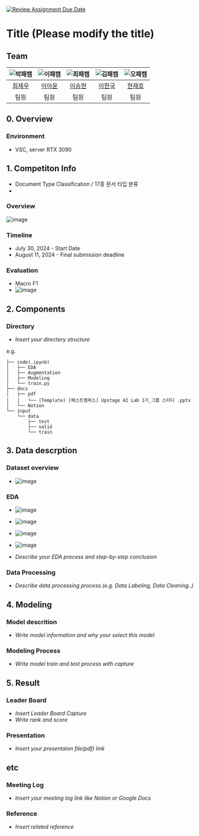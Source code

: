 [![Review Assignment Due Date](https://classroom.github.com/assets/deadline-readme-button-22041afd0340ce965d47ae6ef1cefeee28c7c493a6346c4f15d667ab976d596c.svg)](https://classroom.github.com/a/FVjNDCrt)
# Title (Please modify the title)
## Team

| ![박패캠](https://avatars.githubusercontent.com/u/156163982?v=4) | ![이패캠](https://avatars.githubusercontent.com/u/156163982?v=4) | ![최패캠](https://avatars.githubusercontent.com/u/156163982?v=4) | ![김패캠](https://avatars.githubusercontent.com/u/156163982?v=4) | ![오패캠](https://avatars.githubusercontent.com/u/156163982?v=4) |
| :--------------------------------------------------------------: | :--------------------------------------------------------------: | :--------------------------------------------------------------: | :--------------------------------------------------------------: | :--------------------------------------------------------------: |
|            [최제우](https://github.com/UpstageAILab)             |            [이아윤](https://github.com/UpstageAILab)             |            [이승현](https://github.com/UpstageAILab)             |            [이한국](https://github.com/UpstageAILab)             |            [현재호](https://github.com/UpstageAILab)             |
|                            팀원                             |                            팀원                             |                            팀원                             |                            팀원                             |                            팀원                             |

## 0. Overview
### Environment
- VSC, server RTX 3090

## 1. Competiton Info
- Document Type Classification / 17종 문서 타입 분류
- 
### Overview

![image](https://github.com/user-attachments/assets/2dbfea5b-b253-4fd1-b612-43dbc684a6d1)


### Timeline

- July 30, 2024 - Start Date
- August 11, 2024 - Final submission deadline

### Evaluation 
- Macro F1
- ![image](https://github.com/user-attachments/assets/bf58d333-afcc-4669-8fd9-d03a4ca64857)


## 2. Components

### Directory

- _Insert your directory structure_

e.g.
```
├── code(.ipynb)
│   ├── EDA
│   ├── Augmentation
│   ├── Modeling
│   └── train.py
├── docs
│   ├── pdf
│   │   └── (Template) [패스트캠퍼스] Upstage AI Lab 1기_그룹 스터디 .pptx
│   └── Notion
└── input
    └── data
        ├── test
        ├── valid
        └── train
```

## 3. Data descrption

### Dataset overview

- ![image](https://github.com/user-attachments/assets/b18505d3-e72f-45d2-9b89-b6cf05dff381)


### EDA
- ![image](https://github.com/user-attachments/assets/440c81b4-561d-40cf-ad6e-2f34521dfdb7)
- ![image](https://github.com/user-attachments/assets/d438536b-6f44-46f8-a252-6a9a578c9385)
- ![image](https://github.com/user-attachments/assets/518b7144-d60b-46c6-b6a1-92c4b3fffb4f)
- ![image](https://github.com/user-attachments/assets/2db44821-f42b-4da5-823c-c33f9323976d)

- _Describe your EDA process and step-by-step conclusion_

### Data Processing

- _Describe data processing process (e.g. Data Labeling, Data Cleaning..)_

## 4. Modeling

### Model descrition

- _Write model information and why your select this model_

### Modeling Process

- _Write model train and test process with capture_

## 5. Result

### Leader Board

- _Insert Leader Board Capture_
- _Write rank and score_

### Presentation

- _Insert your presentaion file(pdf) link_

## etc

### Meeting Log

- _Insert your meeting log link like Notion or Google Docs_

### Reference

- _Insert related reference_
